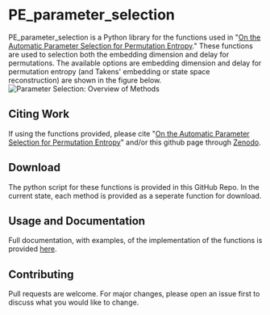 # PE_parameter_selection

PE_parameter_selection is a Python library for the functions used in "[On the Automatic Parameter Selection for Permutation Entropy](https://arxiv.org/abs/1905.06443)." These functions are used to selection both the embedding dimension and delay for permutations.
The available options are embedding dimension and delay for permutation entropy (and Takens' embedding or state space reconstruction) are shown in the figure below.
![Parameter Selection: Overview of Methods](https://github.com/khasawn3/PE_parameter_selection/blob/master/Figures/PE_params.PNG)

## Citing Work

If using the functions provided, please cite "[On the Automatic Parameter Selection for Permutation Entropy](https://arxiv.org/abs/1905.06443)" and/or this github page through [Zenodo](https://zenodo.org/record/3689739#.XlkmYjFKiUk).

## Download

The python script for these functions is provided in this GitHub Repo. In the current state, each method is provided as a seperate function for download.

## Usage and Documentation

Full documentation, with examples, of the implementation of the functions is provided [here](http://firaskhasawneh.com/code.html).

## Contributing

Pull requests are welcome. For major changes, please open an issue first to discuss what you would like to change.
